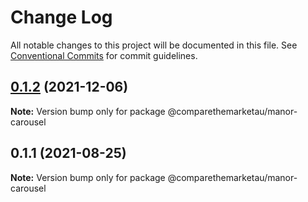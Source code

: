 # Change Log

All notable changes to this project will be documented in this file.
See [Conventional Commits](https://conventionalcommits.org) for commit guidelines.

## [0.1.2](https://github.com/comparethemarketau/manor-react/compare/@comparethemarketau/manor-carousel@0.1.1...@comparethemarketau/manor-carousel@0.1.2) (2021-12-06)

**Note:** Version bump only for package @comparethemarketau/manor-carousel





## 0.1.1 (2021-08-25)

**Note:** Version bump only for package @comparethemarketau/manor-carousel

